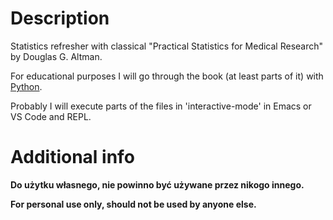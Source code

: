 # Description

Statistics refresher with classical "Practical Statistics for Medical Research" by Douglas G. Altman.

For educational purposes I will go through the book (at least parts of it) with [Python](https://www.python.org/).

Probably I will execute parts of the files in 'interactive-mode' in Emacs or VS Code and REPL.

# Additional info

**Do użytku własnego, nie powinno być używane przez nikogo innego.**

**For personal use only, should not be used by anyone else.**
